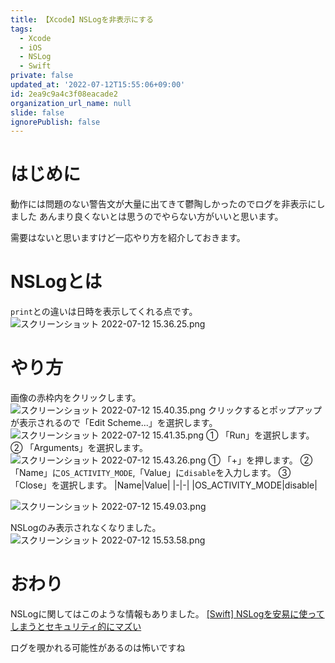 ```yaml
---
title: 【Xcode】NSLogを非表示にする
tags:
  - Xcode
  - iOS
  - NSLog
  - Swift
private: false
updated_at: '2022-07-12T15:55:06+09:00'
id: 2ea9c9a4c3f08eacade2
organization_url_name: null
slide: false
ignorePublish: false
---
```

# はじめに
動作には問題のない警告文が大量に出てきて鬱陶しかったのでログを非表示にしました
あんまり良くないとは思うのでやらない方がいいと思います。

需要はないと思いますけど一応やり方を紹介しておきます。

# NSLogとは
`print`との違いは日時を表示してくれる点です。
![スクリーンショット 2022-07-12 15.36.25.png](https://qiita-image-store.s3.ap-northeast-1.amazonaws.com/0/1745371/948736cc-31c6-50fa-758c-acd2c1b408f4.png)

# やり方
画像の赤枠内をクリックします。
![スクリーンショット 2022-07-12 15.40.35.png](https://qiita-image-store.s3.ap-northeast-1.amazonaws.com/0/1745371/1e5be67c-efb9-51de-d0e0-4390b7470bd0.png)
クリックするとポップアップが表示されるので「Edit Scheme...」を選択します。
![スクリーンショット 2022-07-12 15.41.35.png](https://qiita-image-store.s3.ap-northeast-1.amazonaws.com/0/1745371/5cfd57da-0595-9bd7-6cf0-db2f027f6ee3.png)
① 「Run」を選択します。
② 「Arguments」を選択します。
![スクリーンショット 2022-07-12 15.43.26.png](https://qiita-image-store.s3.ap-northeast-1.amazonaws.com/0/1745371/8b8d2f5e-9fb8-2675-80a9-2dc9df1c97ec.png)
① 「+」を押します。
② 「Name」に`OS_ACTIVITY_MODE`,「Value」に`disable`を入力します。
③ 「Close」を選択します。
|Name|Value|
|-|-|
|OS_ACTIVITY_MODE|disable|

![スクリーンショット 2022-07-12 15.49.03.png](https://qiita-image-store.s3.ap-northeast-1.amazonaws.com/0/1745371/cf581ab8-7efc-c77d-6944-d6cb7c1bbc1d.png)

NSLogのみ表示されなくなりました。
![スクリーンショット 2022-07-12 15.53.58.png](https://qiita-image-store.s3.ap-northeast-1.amazonaws.com/0/1745371/625b72ff-f5b2-61a8-bbfb-c2c767113e63.png)

# おわり
NSLogに関してはこのような情報もありました。
[[Swift] NSLogを安易に使ってしまうとセキュリティ的にマズい](https://qiita.com/y-some/items/448621066ccaa70cb0e7)

ログを覗かれる可能性があるのは怖いですね
